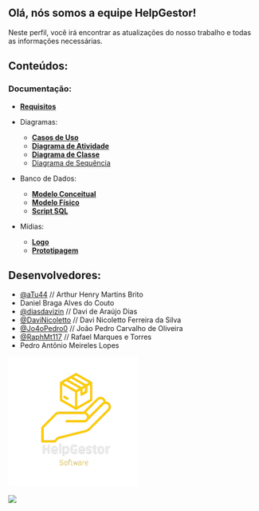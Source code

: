 ## Olá, nós somos a equipe HelpGestor!

Neste perfil, você irá encontrar as atualizações do nosso trabalho e todas as informações necessárias.

## Conteúdos:

### Documentação:

- [**Requisitos**](https://github.com/HelpGestor/documentacao/blob/main/requisitos.md)

- Diagramas:
  - [**Casos de Uso**](https://github.com/HelpGestor/documentacao/tree/main/diagramas/caso-de-uso)
  - [**Diagrama de Atividade**](https://github.com/HelpGestor/documentacao/tree/main/diagramas/diagrama-de-atividade)
  - [**Diagrama de Classe**](https://github.com/HelpGestor/documentacao/tree/main/diagramas/diagrama-de-classe)
  - [Diagrama de Sequência]()
  
- Banco de Dados:
  - [**Modelo Conceitual**](https://github.com/HelpGestor/documentacao/tree/main/banco-de-dados/modelo-conceitual)
  - [**Modelo Físico**](https://github.com/HelpGestor/documentacao/tree/main/banco-de-dados/modelo-fisico)
  - [**Script SQL**](https://github.com/HelpGestor/documentacao/blob/main/banco-de-dados/modelo-fisico/script-helpgestor.sql)
  
- Mídias:
  - [**Logo**](https://github.com/HelpGestor/documentacao/blob/main/midia/HelpGestorLogo.png)
  - [**Prototipagem**]([documentacao/midia/prototipagem.mp4](https://github.com/HelpGestor/documentacao/blob/main/midia/prototipagem.mp4))

## Desenvolvedores:
- [@aTu44](https://github.com/aTu44)       // Arthur Henry Martins Brito
- Daniel Braga Alves do Couto
- [@diasdavizin](https://github.com/diasdavizin) // Davi de Araújo Dias
- [@DaviNicoletto](https://github.com/DaviNicoletto) // Davi Nicoletto Ferreira da Silva
- [@Jo4oPedro0](https://github.com/Jo4oPedro0)  // João Pedro Carvalho de Oliveira
- [@RaphMt117](https://github.com/RaphMt117)   // Rafael Marques e Torres
- Pedro Antônio Meireles Lopes
  
</details>

<picture>
  <source media="(prefers-color-scheme: dark)" srcset="https://github.com/HelpGestor/documentacao/blob/main/midia/HelpGestorLogo.png">
  <source media="(prefers-color-scheme: light)" srcset="https://github.com/HelpGestor/documentacao/blob/main/midia/HelpGestorLogo.png">
  <img alt="Help Gestor Logo" src="https://github.com/HelpGestor/documentacao/blob/main/midia/HelpGestorLogo.png">
</picture>


![](https://github.com/Your_Repository_Name/Your_GIF_Name.gif)
